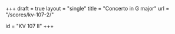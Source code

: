 +++
draft = true
layout = "single"
title = "Concerto in G major"
url = "/scores/kv-107-2/"

id = "KV 107 II"
+++
